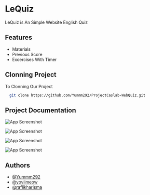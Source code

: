
# LeQuiz

LeQuiz is An Simple Website English Quiz



## Features

- Materials
- Previous Score
- Excercises With Timer


## Clonning Project

To Clonning Our Project
```bash
  git clone https://github.com/Yummm292/ProjectCaslab-WebQuiz.git
```


## Project Documentation

![App Screenshot](https://i.ibb.co/WnVksDL/Screenshot-2022-07-18-174500.png)


![App Screenshot](https://i.ibb.co/mB3h5fF/Screenshot-2022-07-18-174542.png)


![App Screenshot](https://i.ibb.co/84Cwv4w/Screenshot-2022-07-18-174609.png)


![App Screenshot](https://i.ibb.co/d7Mkwmf/Screenshot-2022-07-18-174635.png)


## Authors

- [@Yummm292](https://www.github.com/Yummm292)
- [@yoviimeow](https://github.com/yoviimeow)
- [@raflikharisma](https://github.com/raflikharisma)


